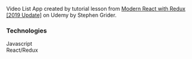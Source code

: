 Video List App created by tutorial lesson from [Modern React with Redux [2019 Update]](https://www.udemy.com/react-redux/) on Udemy by Stephen Grider.

### Technologies
Javascript <br>
React/Redux
